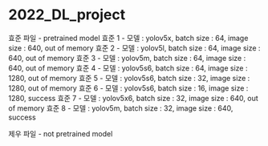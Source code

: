 # 2022_DL_project
효준 파일 - pretrained model
효준 1 - 모델 : yolov5x, batch size : 64, image size : 640, out of memory
효준 2 - 모델 : yolov5l, batch size : 64, image size : 640, out of memory
효준 3 - 모델 : yolov5m, batch size : 64, image size : 640, out of memory
효준 4 - 모델 : yolov5s6, batch size : 64, image size : 1280, out of memory
효준 5 - 모델 : yolov5s6, batch size : 32, image size : 1280, out of memory
효준 6 - 모델 : yolov5s6, batch size : 16, image size : 1280, success
효준 7 - 모델 : yolov5x6, batch size : 32, image size : 640, out of memory
효준 8 - 모델 : yolov5m, batch size : 32, image size : 640, success

제우 파일 - not pretrained model
